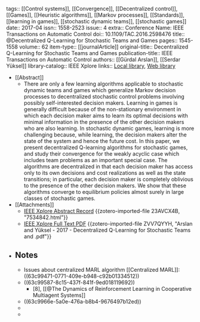 tags:: [[Control systems]], [[Convergence]], [[Decentralized control]], [[Games]], [[Heuristic algorithms]], [[Markov processes]], [[Standards]], [[learning in games]], [[stochastic dynamic teams]], [[stochastic games]]
date:: 2017-04
issn:: 1558-2523
issue:: 4
extra:: Conference Name: IEEE Transactions on Automatic Control
doi:: 10.1109/TAC.2016.2598476
title:: @Decentralized Q-Learning for Stochastic Teams and Games
pages:: 1545-1558
volume:: 62
item-type:: [[journalArticle]]
original-title:: Decentralized Q-Learning for Stochastic Teams and Games
publication-title:: IEEE Transactions on Automatic Control
authors:: [[Gürdal Arslan]], [[Serdar Yüksel]]
library-catalog:: IEEE Xplore
links:: [Local library](zotero://select/library/items/MQVAB9AW), [Web library](https://www.zotero.org/users/7448055/items/MQVAB9AW)

- [[Abstract]]
	- There are only a few learning algorithms applicable to stochastic dynamic teams and games which generalize Markov decision processes to decentralized stochastic control problems involving possibly self-interested decision makers. Learning in games is generally difficult because of the non-stationary environment in which each decision maker aims to learn its optimal decisions with minimal information in the presence of the other decision makers who are also learning. In stochastic dynamic games, learning is more challenging because, while learning, the decision makers alter the state of the system and hence the future cost. In this paper, we present decentralized Q-learning algorithms for stochastic games, and study their convergence for the weakly acyclic case which includes team problems as an important special case. The algorithms are decentralized in that each decision maker has access only to its own decisions and cost realizations as well as the state transitions; in particular, each decision maker is completely oblivious to the presence of the other decision makers. We show that these algorithms converge to equilibrium policies almost surely in large classes of stochastic games.
- [[Attachments]]
	- [IEEE Xplore Abstract Record](https://ieeexplore.ieee.org/document/7534842/?arnumber=7534842) {{zotero-imported-file 23AVCX4B, "7534842.html"}}
	- [IEEE Xplore Full Text PDF](https://ieeexplore.ieee.org/stampPDF/getPDF.jsp?tp=&arnumber=7534842&ref=aHR0cHM6Ly9pZWVleHBsb3JlLmllZWUub3JnL3N0YW1wL3N0YW1wLmpzcD90cD0mYXJudW1iZXI9NzUzNDg0Mg==) {{zotero-imported-file ZVV7QYYH, "Arslan and Yüksel - 2017 - Decentralized Q-Learning for Stochastic Teams and .pdf"}}
- ## Notes
	- Issues about centralized MARL algorithm [[Centralized MARL]]: ((63c99471-0771-409e-b948-c92b01334512))
	- ((63c99587-8c15-437f-841f-9ed018119692))
		- [8], [[@The Dynamics of Reinforcement Learning in Cooperative Multiagent Systems]]
	- ((63c9966e-5a0e-476a-b8b4-9676497b12ed))
	-
	-
